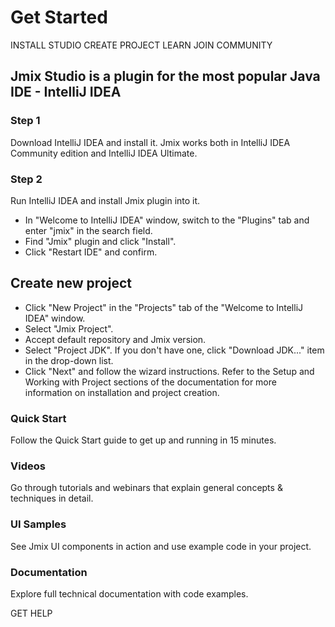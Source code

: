 # Get Started

INSTALL STUDIO
CREATE PROJECT
LEARN
JOIN COMMUNITY

## Jmix Studio is a plugin for the most popular Java IDE - IntelliJ IDEA

### Step 1
Download IntelliJ IDEA and install it.
Jmix works both in IntelliJ IDEA Community edition and IntelliJ IDEA Ultimate.

### Step 2
Run IntelliJ IDEA and install Jmix plugin into it.
- In "Welcome to IntelliJ IDEA" window, switch to the "Plugins" tab and enter "jmix" in the search field.
- Find "Jmix" plugin and click "Install".
- Click "Restart IDE" and confirm.

## Create new project
- Click "New Project" in the "Projects" tab of the "Welcome to IntelliJ IDEA" window.
- Select "Jmix Project".
- Accept default repository and Jmix version.
- Select "Project JDK". If you don't have one, click "Download JDK..." item in the drop-down list.
- Click "Next" and follow the wizard instructions.
Refer to the Setup and Working with Project sections of the documentation for more information on installation and project creation.


### Quick Start
Follow the Quick Start guide to get up and running in 15 minutes.

### Videos
Go through tutorials and webinars that explain general concepts & techniques in detail.

### UI Samples
See Jmix UI components in action and use example code in your project.

### Documentation
Explore full technical documentation with code examples.

GET HELP